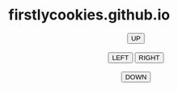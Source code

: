 # firstlycookies.github.io<!DOCTYPE html>
<html>
<head>
<meta name="viewport" content="width=device-width, initial-scale=1.0"/>
<style>
canvas {
    border:5px solid #000000;
    background-color: #00ffff;
}
</style>
</head>
<body onload="startGame()">
<script>

var orangeGamePiece;
var myObstacles = [];
var myScore;

function startGame() {
    orangeGamePiece = new component(60, 20, 'orange', 50, 150);
    myScore = new component("30px", "consolas", "black", 280, 40, "text");
    myGameArea.start();
}

var myGameArea = {
    canvas : document.createElement("canvas"),
    start : function() {
        this.canvas.width = 480;
        this.canvas.height = 270;
        this.context = this.canvas.getContext("2d");
        document.body.insertBefore(this.canvas, document.body.childNodes[0]);
        this.frameNo = 0;
        this.interval = setInterval(updateGameArea, 20);
    },
    clear : function() {
        this.context.clearRect(0, 0, this.canvas.width, this.canvas.height);
    },
    stop : function() {
        clearInterval(this.interval);
    }
}

function component(width, height, color, x, y, type) {
    this.type = type;
    this.width = width;
    this.height = height;
    this.x = x;
    this.y = y;
    this.speedX = 0;
    this.speedY = 0;
    this.update = function() {
      ctx = myGameArea.context;
      if (this.type == "text") {
        ctx.font = this.width + " " + this.height;
        ctx.fillStyle = color;
        ctx.fillText(this.text, this.x, this.y);
      } else {
        ctx.fillStyle = color;
        ctx.fillRect(this.x, this.y, this.width, this.height);
      }
    }
    this.newPos = function() {
        this.x += this.speedX;
        this.y += this.speedY;
    }
    this.crashWith = function(otherobj) {
        var myleft = this.x;
        var myright = this.x + (this.width);
        var mytop = this.y;
        var mybottom = this.y + (this.height);
        var otherleft = otherobj.x;
        var otherright = otherobj.x + (otherobj.width);
        var othertop = otherobj.y;
        var otherbottom = otherobj.y + (otherobj.height);
        var crash = true;
        if ((mybottom < othertop) ||
               (mytop > otherbottom) ||
               (myright < otherleft) ||
               (myleft > otherright)) {
            crash = false;
        }
        return crash;
    }
}

function updateGameArea() {
    var x, height, gap, minHeight, maxHeight, minGap, maxGap;
    for (i = 0; i < myObstacles.length; i += 1) {
        if (orangeGamePiece.crashWith(myObstacles[i])) {
            myGameArea.stop();
            return;
        }
    }
    myGameArea.clear();
    myGameArea.frameNo += 1;
    if (myGameArea.frameNo == 1 || everyinterval(150)) {
        x = myGameArea.canvas.width;
        minHeight = 20;
        maxHeight = 200;
        height = Math.floor(Math.random()*(maxHeight-minHeight+1)+minHeight);
        minGap = 50;
        maxGap = 120;
        gap = Math.floor(Math.random()*(maxGap-minGap+1)+minGap);
        myObstacles.push(new component(10, height, "green", x, 0));
        myObstacles.push(new component(10, x - height - gap, "green", x, height + gap));
    }
    for (i = 0; i < myObstacles.length; i += 1) {
        myObstacles[i].x += -1;
        myObstacles[i].update();
    }
    myScore.text="SCORE: " + myGameArea.frameNo;
    myScore.update();
    orangeGamePiece.newPos();
    orangeGamePiece.update();
}
function everyinterval(n) {
    if ((myGameArea.frameNo / n) % 1 == 0) {return true;}
    return false;
}

function moveup() {
    orangeGamePiece.speedY = -2;
}

function movedown() {
    orangeGamePiece.speedY = 2;
}

function moveleft () {
    orangeGamePiece.speedX = -2;
}

function moveright () {
    orangeGamePiece.speedX = 2;
}

function stopMove () {
    orangeGamePiece.speedX = 0;
    orangeGamePiece.speedY = 0;
}

</script>

<center><button onmousedown="moveup()" onmouseup="stopMove()" ontouchstart="moveup()">UP</button></center>
<br>
<center><button onmousedown="moveleft()" onmouseup="stopMove()" ontouchstart="moveleft()">LEFT</button> <button onmousedown="moveright()" onmouseup="stopMove()" ontouchstart="moveroght()">RIGHT</button></center>
<br>
<center><button onmousedown="movedown()" onmouseup="stopMove()" ontouchstart="movedown()">DOWN</button></center>
</body>
</html>

